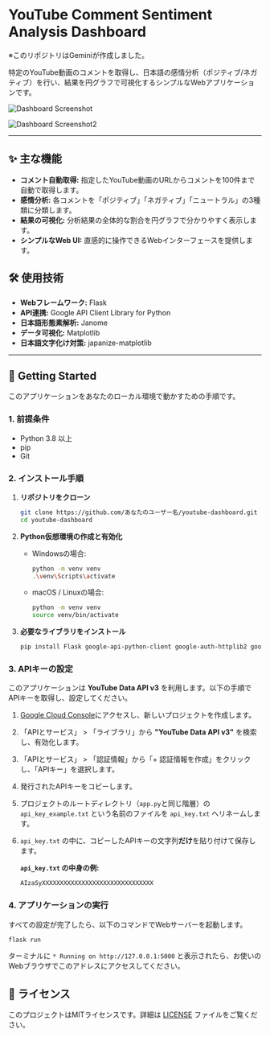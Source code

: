 # YouTube Comment Sentiment Analysis Dashboard

※このリポジトリはGeminiが作成しました。

特定のYouTube動画のコメントを取得し、日本語の感情分析（ポジティブ/ネガティブ）を行い、結果を円グラフで可視化するシンプルなWebアプリケーションです。

![Dashboard Screenshot](https://github.com/user-attachments/assets/e2245509-de48-4724-b2d5-3e57ee0c0920)

![Dashboard Screenshot2](https://github.com/user-attachments/assets/0d65969b-8537-479b-a6ad-00c7fff34d36)

---

## ✨ 主な機能

-   **コメント自動取得:** 指定したYouTube動画のURLからコメントを100件まで自動で取得します。
-   **感情分析:** 各コメントを「ポジティブ」「ネガティブ」「ニュートラル」の3種類に分類します。
-   **結果の可視化:** 分析結果の全体的な割合を円グラフで分かりやすく表示します。
-   **シンプルなWeb UI:** 直感的に操作できるWebインターフェースを提供します。

## 🛠️ 使用技術

-   **Webフレームワーク:** Flask
-   **API連携:** Google API Client Library for Python
-   **日本語形態素解析:** Janome
-   **データ可視化:** Matplotlib
-   **日本語文字化け対策:** japanize-matplotlib

---

## 🚀 Getting Started

このアプリケーションをあなたのローカル環境で動かすための手順です。

### 1. 前提条件

-   Python 3.8 以上
-   pip
-   Git

### 2. インストール手順

1.  **リポジトリをクローン**
    ```sh
    git clone https://github.com/あなたのユーザー名/youtube-dashboard.git
    cd youtube-dashboard
    ```

2.  **Python仮想環境の作成と有効化**
    -   Windowsの場合:
        ```sh
        python -m venv venv
        .\venv\Scripts\activate
        ```
    -   macOS / Linuxの場合:
        ```sh
        python -m venv venv
        source venv/bin/activate
        ```

3.  **必要なライブラリをインストール**
    ```sh
    pip install Flask google-api-python-client google-auth-httplib2 google-auth-oauthlib matplotlib janome
    ```

### 3. APIキーの設定

このアプリケーションは **YouTube Data API v3** を利用します。以下の手順でAPIキーを取得し、設定してください。

1.  [Google Cloud Console](https://console.cloud.google.com/)にアクセスし、新しいプロジェクトを作成します。
2.  「APIとサービス」 > 「ライブラリ」から **"YouTube Data API v3"** を検索し、有効化します。
3.  「APIとサービス」 > 「認証情報」から「+ 認証情報を作成」をクリックし、「APIキー」を選択します。
4.  発行されたAPIキーをコピーします。
5.  プロジェクトのルートディレクトリ（`app.py`と同じ階層）の`api_key_example.txt` という名前のファイルを `api_key.txt` へリネームします。
6.  `api_key.txt` の中に、コピーしたAPIキーの文字列**だけ**を貼り付けて保存します。

    **`api_key.txt` の中身の例:**
    ```txt
    AIzaSyXXXXXXXXXXXXXXXXXXXXXXXXXXXXXXX
    ```

### 4. アプリケーションの実行

すべての設定が完了したら、以下のコマンドでWebサーバーを起動します。

```sh
flask run
```

ターミナルに `* Running on http://127.0.0.1:5000` と表示されたら、お使いのWebブラウザでこのアドレスにアクセスしてください。

## 📜 ライセンス

このプロジェクトはMITライセンスです。詳細は [LICENSE](LICENSE) ファイルをご覧ください。
